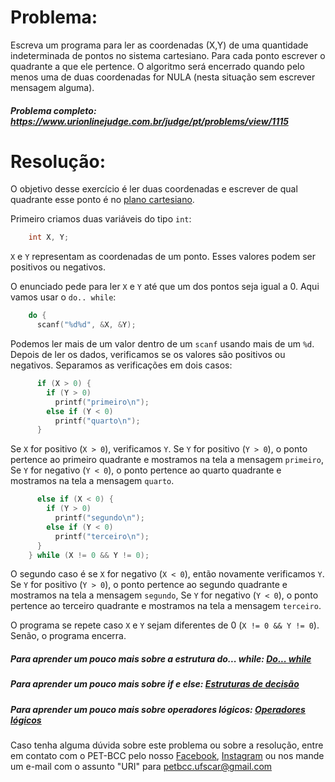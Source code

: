 # Problema:

Escreva um programa para ler as coordenadas (X,Y) de uma quantidade indeterminada de pontos no sistema cartesiano. Para cada ponto escrever o quadrante a que ele pertence. O algoritmo será encerrado quando pelo menos uma de duas coordenadas for NULA (nesta situação sem escrever mensagem alguma).

##### Problema completo: https://www.urionlinejudge.com.br/judge/pt/problems/view/1115

# Resolução:

O objetivo desse exercício é ler duas coordenadas e escrever de qual quadrante esse ponto é no [plano cartesiano](https://brasilescola.uol.com.br/o-que-e/matematica/o-que-e-plano-cartesiano.htm).

Primeiro criamos duas variáveis do tipo `int`:
```c
    int X, Y;
```
`X` e `Y` representam as coordenadas de um ponto. Esses valores podem ser positivos ou negativos.

O enunciado pede para ler `X` e `Y` até que um dos pontos seja igual a 0. Aqui vamos usar o `do.. while`:
```c
    do {
      scanf("%d%d", &X, &Y);
```
Podemos ler mais de um valor dentro de um `scanf` usando mais de um `%d`. Depois de ler os dados, verificamos se os valores são positivos ou negativos. Separamos as verificações em dois casos:
```c
      if (X > 0) {
        if (Y > 0)
          printf("primeiro\n");
        else if (Y < 0)
          printf("quarto\n");
      }
```
Se `X` for positivo (`X > 0`), verificamos `Y`. Se `Y` for positivo (`Y > 0`), o ponto pertence ao primeiro quadrante e mostramos na tela a mensagem `primeiro`, Se `Y` for negativo (`Y < 0`), o ponto pertence ao quarto quadrante e mostramos na tela a mensagem `quarto`.
```c
      else if (X < 0) {
        if (Y > 0)
          printf("segundo\n");
        else if (Y < 0)
          printf("terceiro\n");
      }
    } while (X != 0 && Y != 0);
```
O segundo caso é se `X` for negativo (`X < 0`), então novamente verificamos `Y`. Se `Y` for positivo (`Y > 0`), o ponto pertence ao segundo quadrante e mostramos na tela a mensagem `segundo`, Se `Y` for negativo (`Y < 0`), o ponto pertence ao terceiro quadrante e mostramos na tela a mensagem `terceiro`.

O programa se repete caso `X` e `Y` sejam diferentes de 0 (`X != 0 && Y != 0`). Senão, o programa encerra.

##### Para aprender um pouco mais sobre a estrutura do... while: [Do... while](http://linguagemc.com.br/comando-do-while/)
##### Para aprender um pouco mais sobre if e else: [Estruturas de decisão](http://linguagemc.com.br/estrutura-de-decisao-if-em-linguagem-c/)
##### Para aprender um pouco mais sobre operadores lógicos: [Operadores lógicos](http://linguagemc.com.br/operadores-logicos-em-c/)

Caso tenha alguma dúvida sobre este problema ou sobre a resolução, entre em contato com o PET-BCC pelo nosso
[Facebook](https://www.facebook.com/petbcc/),
[Instagram](https://www.instagram.com/petbcc.ufscar/)
ou nos mande um e-mail com o assunto "URI" para  petbcc.ufscar@gmail.com
